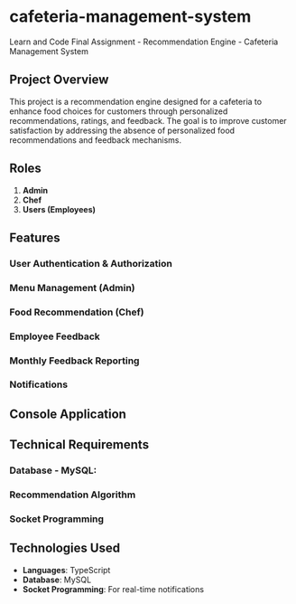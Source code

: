 # cafeteria-management-system

Learn and Code Final Assignment - Recommendation Engine - Cafeteria Management System

## Project Overview

This project is a recommendation engine designed for a cafeteria to enhance food choices for customers through personalized recommendations, ratings, and feedback. The goal is to improve customer satisfaction by addressing the absence of personalized food recommendations and feedback mechanisms.

## Roles

1. **Admin**
2. **Chef**
3. **Users (Employees)**

## Features

### User Authentication & Authorization

### Menu Management (Admin)

### Food Recommendation (Chef)

### Employee Feedback

### Monthly Feedback Reporting

### Notifications

## Console Application

## Technical Requirements

### Database - **MySQL**:

### Recommendation Algorithm

### Socket Programming

## Technologies Used

- **Languages**: TypeScript
- **Database**: MySQL
- **Socket Programming**: For real-time notifications
